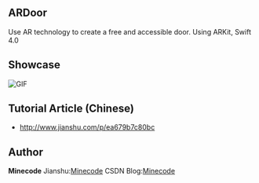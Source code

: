 ## ARDoor
Use AR technology to create a free and accessible door. Using ARKit, Swift 4.0

## Showcase
![GIF](https://github.com/Minecodecraft/ARDoor/blob/master/Showcase.gif)

## Tutorial Article (Chinese)
- http://www.jianshu.com/p/ea679b7c80bc

## Author
**Minecode**
Jianshu:[Minecode](http://www.jianshu.com/u/4ee7974ebfa5)
CSDN Blog:[Minecode](http://blog.csdn.net/b735098742)
